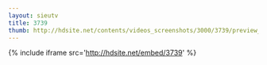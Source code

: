 ```yaml
---
layout: sieutv
title: 3739
thumb: http://hdsite.net/contents/videos_screenshots/3000/3739/preview_360p.mp4.jpg
---
```

{% include iframe src='http://hdsite.net/embed/3739' %}
 
